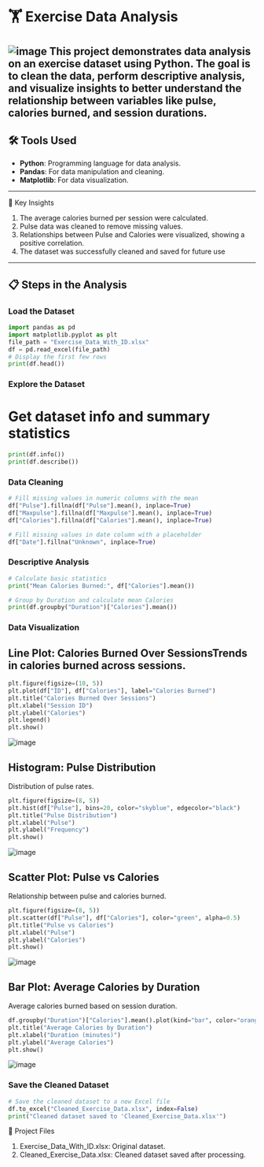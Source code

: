 # 🏋️ Exercise Data Analysis
![image](https://github.com/user-attachments/assets/2e2aa2ee-5bd4-42a5-b1f3-e0c726fa0a5e)
This project demonstrates data analysis on an **exercise dataset** using Python. The goal is to clean the data, perform descriptive analysis, and visualize insights to better understand the relationship between variables like pulse, calories burned, and session durations.
---
## 🛠️ Tools Used
- **Python**: Programming language for data analysis.
- **Pandas**: For data manipulation and cleaning.
- **Matplotlib**: For data visualization.
---
🎯 Key Insights
1.	The average calories burned per session were calculated.
2.	Pulse data was cleaned to remove missing values.
3.	Relationships between Pulse and Calories were visualized, showing a positive correlation.
4.	The dataset was successfully cleaned and saved for future use
________________________________________
## 📋 Steps in the Analysis
### Load the Dataset
```python
import pandas as pd
import matplotlib.pyplot as plt
file_path = "Exercise_Data_With_ID.xlsx"
df = pd.read_excel(file_path)
# Display the first few rows
print(df.head())
```
### Explore the Dataset
# Get dataset info and summary statistics
```python
print(df.info())
print(df.describe())
```
### Data Cleaning
``` python
# Fill missing values in numeric columns with the mean
df["Pulse"].fillna(df["Pulse"].mean(), inplace=True)
df["Maxpulse"].fillna(df["Maxpulse"].mean(), inplace=True)
df["Calories"].fillna(df["Calories"].mean(), inplace=True)

# Fill missing values in date column with a placeholder
df["Date"].fillna("Unknown", inplace=True)
```
### Descriptive Analysis
``` python
# Calculate basic statistics
print("Mean Calories Burned:", df["Calories"].mean())

# Group by Duration and calculate mean Calories
print(df.groupby("Duration")["Calories"].mean())
```
### Data Visualization
## Line Plot: Calories Burned Over SessionsTrends in calories burned across sessions.
```python
plt.figure(figsize=(10, 5))
plt.plot(df["ID"], df["Calories"], label="Calories Burned")
plt.title("Calories Burned Over Sessions")
plt.xlabel("Session ID")
plt.ylabel("Calories")
plt.legend()
plt.show()
```
   ![image](https://github.com/user-attachments/assets/169dbce9-4f3b-41e9-888a-1d40ecefc846)
## Histogram: Pulse Distribution
Distribution of pulse rates.
```python
plt.figure(figsize=(8, 5))
plt.hist(df["Pulse"], bins=20, color="skyblue", edgecolor="black")
plt.title("Pulse Distribution")
plt.xlabel("Pulse")
plt.ylabel("Frequency")
plt.show()
```
   ![image](https://github.com/user-attachments/assets/2884db7b-8a78-4aca-a093-54cf067eb636)
## Scatter Plot: Pulse vs Calories
Relationship between pulse and calories burned.
```python
plt.figure(figsize=(8, 5))
plt.scatter(df["Pulse"], df["Calories"], color="green", alpha=0.5)
plt.title("Pulse vs Calories")
plt.xlabel("Pulse")
plt.ylabel("Calories")
plt.show()
```
   ![image](https://github.com/user-attachments/assets/a8b0ea78-e071-455b-9c26-da184bda1a32)
## Bar Plot: Average Calories by Duration
Average calories burned based on session duration.
```python
df.groupby("Duration")["Calories"].mean().plot(kind="bar", color="orange")
plt.title("Average Calories by Duration")
plt.xlabel("Duration (minutes)")
plt.ylabel("Average Calories")
plt.show()
```
   ![image](https://github.com/user-attachments/assets/c13612c5-ab2d-4217-93f6-05bc2668c6ec)
### Save the Cleaned Dataset
```python
# Save the cleaned dataset to a new Excel file
df.to_excel("Cleaned_Exercise_Data.xlsx", index=False)
print("Cleaned dataset saved to 'Cleaned_Exercise_Data.xlsx'")
```
📂 Project Files
1.	Exercise_Data_With_ID.xlsx: Original dataset.
2.	Cleaned_Exercise_Data.xlsx: Cleaned dataset saved after processing.
